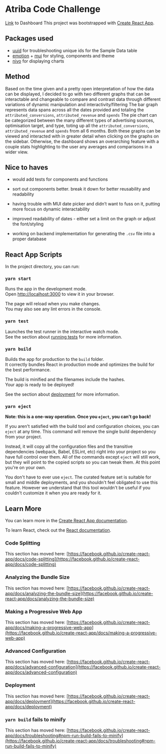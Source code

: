 # Atriba Code Challenge

[Link](https://marishkazachariah.github.io/adtriba-code-challenge/) to Dashboard
This project was bootstrapped with [Create React App](https://github.com/facebook/create-react-app).

## Packages used

- [uuid](https://github.com/uuidjs/uuid) for troubleshooting unique ids for the Sample Data table
- [emotion](https://emotion.sh/docs/styled) + [mui](https://mui.com/material-ui/) for styling, components and theme
- [nivo](https://nivo.rocks/) for displaying charts

## Method

Based on the time given and a pretty open interpretation of how the data can be displayed, I decided to go with two different graphs that can be interactable and changeable to compare and contrast data through different variations of dynamic manipulation and interactivity/filtering
The bar graph represents data spans across all the dates provided and totaling the `attributed_conversions`, `attributed_revenue` and `spends`
The pie chart can be categorized between the many different types of advertising sources, optimisation target, and type, toting up all the `attributed_conversions`, `attributed_revenue` and `spends` from all 6 months.
Both these graphs can be viewed and interacted with in greater detail when clicking on the graphs on the sidebar. Otherwise, the dashboard shows an overarching feature with a couple stats highlighting to the user any averages and comparisons in a wider view.

## Nice to haves

- would add tests for components and functions

- sort out components better. break it down for better reusability and readability

- having trouble with MUI date picker and didn’t want to fuss on it, putting more focus on dynamic interactability

- improved readability of dates - either set a limit on the graph or adjust the font/styling

- working on backend implementation for generating the `.csv` file into a proper database

## React App Scripts

In the project directory, you can run:

### `yarn start`

Runs the app in the development mode.\
Open [http://localhost:3000](http://localhost:3000) to view it in your browser.

The page will reload when you make changes.\
You may also see any lint errors in the console.

### `yarn test`

Launches the test runner in the interactive watch mode.\
See the section about [running tests](https://facebook.github.io/create-react-app/docs/running-tests) for more information.

### `yarn build`

Builds the app for production to the `build` folder.\
It correctly bundles React in production mode and optimizes the build for the best performance.

The build is minified and the filenames include the hashes.\
Your app is ready to be deployed!

See the section about [deployment](https://facebook.github.io/create-react-app/docs/deployment) for more information.

### `yarn eject`

**Note: this is a one-way operation. Once you `eject`, you can't go back!**

If you aren't satisfied with the build tool and configuration choices, you can `eject` at any time. This command will remove the single build dependency from your project.

Instead, it will copy all the configuration files and the transitive dependencies (webpack, Babel, ESLint, etc) right into your project so you have full control over them. All of the commands except `eject` will still work, but they will point to the copied scripts so you can tweak them. At this point you're on your own.

You don't have to ever use `eject`. The curated feature set is suitable for small and middle deployments, and you shouldn't feel obligated to use this feature. However we understand that this tool wouldn't be useful if you couldn't customize it when you are ready for it.

## Learn More

You can learn more in the [Create React App documentation](https://facebook.github.io/create-react-app/docs/getting-started).

To learn React, check out the [React documentation](https://reactjs.org/).

### Code Splitting

This section has moved here: [https://facebook.github.io/create-react-app/docs/code-splitting](https://facebook.github.io/create-react-app/docs/code-splitting)

### Analyzing the Bundle Size

This section has moved here: [https://facebook.github.io/create-react-app/docs/analyzing-the-bundle-size](https://facebook.github.io/create-react-app/docs/analyzing-the-bundle-size)

### Making a Progressive Web App

This section has moved here: [https://facebook.github.io/create-react-app/docs/making-a-progressive-web-app](https://facebook.github.io/create-react-app/docs/making-a-progressive-web-app)

### Advanced Configuration

This section has moved here: [https://facebook.github.io/create-react-app/docs/advanced-configuration](https://facebook.github.io/create-react-app/docs/advanced-configuration)

### Deployment

This section has moved here: [https://facebook.github.io/create-react-app/docs/deployment](https://facebook.github.io/create-react-app/docs/deployment)

### `yarn build` fails to minify

This section has moved here: [https://facebook.github.io/create-react-app/docs/troubleshooting#npm-run-build-fails-to-minify](https://facebook.github.io/create-react-app/docs/troubleshooting#npm-run-build-fails-to-minify)
